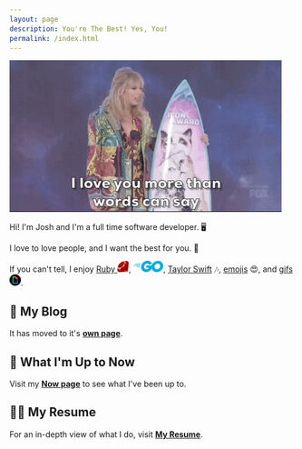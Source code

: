 ```yaml
---
layout: page
description: You're The Best! Yes, You!
permalink: /index.html
---
```

![Taylor Swift][taylor-love-gif]

Hi! I'm Josh and I'm a full time software developer. :desktop_computer:

I love to love people, and I want the best for you. :sparkling_heart:

If you can't tell, I enjoy [Ruby ![ruby][ruby-logo]][ruby-lang], [![go][go-logo]][go-lang],
[Taylor Swift][taylor-swift] :notes:, [emojis][emoji] :heart_eyes:, and [gifs ![giphy][giphy-logo]][giphy].

## :open_book: My Blog

It has moved to it's [**own page**][blog].

## :calendar: What I'm Up to Now

Visit my [**Now page**][now] to see what I've been up to.

## :man_technologist: My Resume

For an in-depth view of what I do, visit [**My Resume**][resume].

[ruby-lang]: https://www.ruby-lang.org
[go-lang]: https://golang.org/
[emoji]: https://emojipedia.org/
[taylor-swift]: https://taylorswift.com/
[ruby-logo]: /assets/images/language-icons/ruby-20x20.png
[go-logo]: /assets/images/language-icons/go-53x20.png
[giphy-logo]: /assets/images/companies/giphy-20x20.png
[taylor-love-gif]: /assets/images/taylor-swift/taylor-award-love.gif
[giphy]: https://giphy.com/taylorswift
[blog]: /blog
[now]: /now
[resume]: /resume

